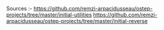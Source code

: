 Sources :-
https://github.com/remzi-arpacidusseau/ostep-projects/tree/master/initial-utilities
https://github.com/remzi-arpacidusseau/ostep-projects/tree/master/initial-reverse
